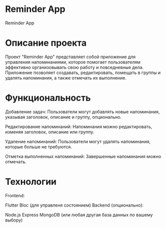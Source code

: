 # Reminder App
Reminder App
# Описание проекта
Проект "Reminder App" представляет собой приложение для управления напоминаниями, которое помогает пользователям эффективно организовывать свою работу и повседневные дела. Приложение позволяет создавать, редактировать, помещать в группы и удалять напоминания, а также отмечать их выполнение.
# Функциональность
Добавление задач:
Пользователи могут добавлять новые напоминания, указывая заголовок, описание и группу, опционально.

Редактирование напоминаний:
Напоминания можно редактировать, изменяя заголовок, описание или группу.

Удаление напоминаний:
Пользователи могут удалять напоминания, которые больше не требуются.

Отметка выполненных напоминаний:
Завершенные напоминания можно отмечать.

# Технологии
Frontend:

Flutter
Bloc (для управленя состоянием)
Backend (опционально):

Node.js
Express
MongoDB (или любая другая база данных по вашему выбору)
